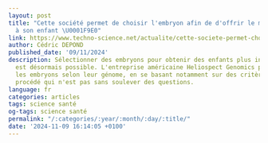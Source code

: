 ```yaml
---
layout: post
title: "Cette société permet de choisir l'embryon afin de d'offrir le meilleur QI
  à son enfant \U0001F9E0"
link: https://www.techno-science.net/actualite/cette-societe-permet-choisir-embryon-afin-offrir-meilleur-qi-son-enfant-N25950.html
author: Cédric DEPOND
published_date: '09/11/2024'
description: Sélectionner des embryons pour obtenir des enfants plus intelligents
  est désormais possible. L'entreprise américaine Heliospect Genomics propose de classer
  les embryons selon leur génome, en se basant notamment sur des critères de QI. Un
  procédé qui n'est pas sans soulever des questions.
language: fr
categories: articles
tags: science santé
og-tags: science santé
permalink: "/:categories/:year/:month/:day/:title/"
date: '2024-11-09 16:14:05 +0100'
---
```

